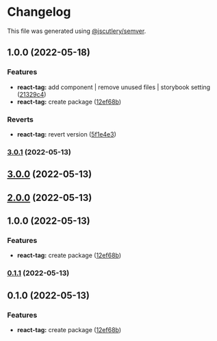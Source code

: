 # Changelog

This file was generated using [@jscutlery/semver](https://github.com/jscutlery/semver).

## 1.0.0 (2022-05-18)


### Features

* **react-tag:** add component | remove unused files | storybook setting ([21329c4](https://gitlab.migoinc.com/migotv/paintbox/commit/21329c4d513d61d6901c7a2cd7b0d290c1364056))
* **react-tag:** create package ([12ef68b](https://gitlab.migoinc.com/migotv/paintbox/commit/12ef68b5592bc6d952aff52da539415d5e131f19))


### Reverts

* **react-tag:** revert version ([5f1e4e3](https://gitlab.migoinc.com/migotv/paintbox/commit/5f1e4e3ce2fc3a89c4dd97701b55c0513b267cee))

### [3.0.1](https://gitlab.migoinc.com/migotv/paintbox/compare/react-tag@3.0.0...react-tag@3.0.1) (2022-05-13)

## [3.0.0](https://gitlab.migoinc.com/migotv/paintbox/compare/react-tag@2.0.0...react-tag@3.0.0) (2022-05-13)

## [2.0.0](https://gitlab.migoinc.com/migotv/paintbox/compare/react-tag@1.0.0...react-tag@2.0.0) (2022-05-13)

## 1.0.0 (2022-05-13)


### Features

* **react-tag:** create package ([12ef68b](https://gitlab.migoinc.com/migotv/paintbox/commit/12ef68b5592bc6d952aff52da539415d5e131f19))

### [0.1.1](https://gitlab.migoinc.com/migotv/paintbox/compare/react-tag-0.1.0...react-tag-0.1.1) (2022-05-13)

## 0.1.0 (2022-05-13)


### Features

* **react-tag:** create package ([12ef68b](https://gitlab.migoinc.com/migotv/paintbox/commit/12ef68b5592bc6d952aff52da539415d5e131f19))

